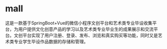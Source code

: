 # mall
这是一款基于SpringBoot+Vue的微信小程序文创平台和艺术类专业毕设收集平台，为用户提供文化创意产品的学习以及艺术类专业毕业生的成果展示和交流平台。文创平台实现了用户注册、登录、发布、浏览和真实购买等功能，同时又是艺术类专业学生毕设作品数据的存储和管理。
